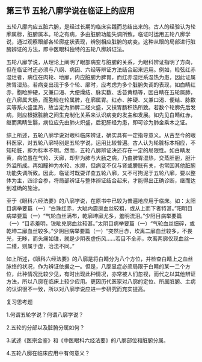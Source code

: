 ## 第三节 五轮八廓学说在临证上的应用

五轮八廓内应五脏六腑，是经过长期的临床实践而总结出来的。古人的经验认为轮廓属标，脏腑属本。轮之有病，多由脏腑功能失调所致。临证时运用五轮八廓学说，通过观察眼部各轮廓症状表现，辨别相应脏腑的病变。这种从眼的局部进行脏腑辨证的方法，即中医眼科独特的五轮八廓辨证法。

五轮八廓学说，从理论上阐明了眼部病变与脏腑的关系，为眼科辨证指明了方向，但在临证时还必须与八纲、病因、六经等辨证方法结合起来运用。例如，睑弦红赤湿烂者，病位在肉轮、地廓，内应脏腑为脾胃，而红赤湿烂系湿热为患，因此证属脾胃湿热。若病变出现于多个轮、廓时，应考虑为多个脏腑失调的表现，如白睛红赤，胞睑肿硬，又兼口渴、大便燥结、脉实数、舌苔黄糙等，因白睛在五轮属肺，在八廓属大肠，而胞睑在轮属脾，在廓属胃。红赤、肿硬、又兼口渴、便结、脉数实等系火盛里热，故当定为肺脾二经火盛，又挟胃肠积热所致。若数个轮廓先后发病，则应根据脏腑之间生克制化关系来认识病变的发主和发展。如先见白睛红赤，继而黑睛生翳，病位应先由肺火炽盛，后犯肝经为患，即可诊为肺金乘木之证。

综上所述，五轮八廓学说对眼科临床辨证，确实具有一定指导意义。从古至今的眼科医家，对五轮八廓特别是五轮学说，运用比较普遍。古人认为轮脏标本相应，不知轮脏，即为标本不明。然而，五轮八廓辨证決还存在一定的局限性。如白睛发黄，病位虽在气轮、天廓，却非为肺与大肠之病，乃由脾胃湿热，交蒸肝胆，胆汁外溢所成。再如瞳神为水轮、水廓，但病变不仅与肾或膀胱有关，也常因其他脏腑功能失调所致。因此，临证时既耍详查五轮八廓，又不可拘泥于五轮八廓，要以整体为主，四诊合参，将局部辨证与整体辨证结合起来，才能得出正确诊断，继而达到准确的施治。

至于《眼科六经法要》的八廓学说，在原书中已较为普遍地应用于临床。如：太阳目病举要篇（一）“白珠红赤，大眦内震廓血丝较粗，或从上而下者特甚。”阳明目病举要篇（一）“气轮血丝满布，乾廓坤廓尤多，羞明流泪。”少阳目病举要篇（一）“目赤羞明，锐眦兑廓血丝较甚。”太阴目病举要篇（一）“气轮血丝细碎，或乾坤二廓血丝较多。”少阴目病举要篇（一）“突然目赤，坎离二廓血丝较多，不畏光，无眵，而头痛如锥，就是少阴表虚伤风……若目不全赤，坎离两廓仅现血丝一二缕，则属于虚，治法不同。”

如上所述，《眼科六经法要》的八廓是将白睛分为八个方位，并检查白睛上之血丝脉络的状况，作为辨证依据之一。但是，八廓显症必须局限于白睛的某一二个方位，此种情况比较少见，有时出现此种情况，亦常被人们忽视，而代之以其他辨证方法，所以八廓在临床上较少应用。更因历代医家对八廓的定位、所属脏腑、主病的认识很不一致，所以对八廓学说应进一步研究而充实提高。

复习思考题

1.何谓五轮学说？何谓八廓学说？

2.五轮的分部以及脏腑分属如何？

3.试述《医宗金鉴》和《中医眼科六经法要》的八廓部位和脏腑分属。

4.五轮八廓在临床应用中有何意义？